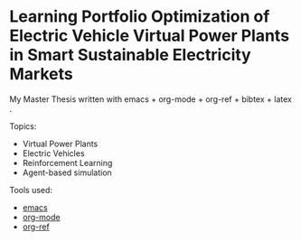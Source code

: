 # Learning Portfolio Optimization of Electric Vehicle Virtual Power Plants in Smart Sustainable Electricity Markets
My Master Thesis written with emacs + org-mode + org-ref + bibtex + latex .

Topics:
 - Virtual Power Plants
 - Electric Vehicles
 - Reinforcement Learning
 - Agent-based simulation

Tools used:
 - [emacs](https://www.gnu.org/software/emacs/)
 - [org-mode](https://orgmode.org/)
 - [org-ref](https://github.com/jkitchin/org-ref/)
